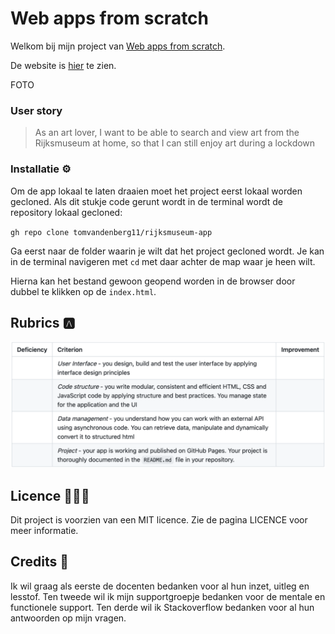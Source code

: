 # Web apps from scratch
Welkom bij mijn project van [Web apps from scratch](https://github.com/cmda-minor-web/web-app-from-scratch-2122 "Google's Homepage"). 

De website is [hier](https://github.com/cmda-minor-web/web-app-from-scratch-2122 "Google's Homepage") te zien.

FOTO

### User story
> As an art lover, I want to be able to search and view art from the Rijksmuseum at home, so that I can still enjoy art during a lockdown


### Installatie ⚙️

Om de app lokaal te laten draaien moet het project eerst lokaal worden gecloned.
Als dit stukje code gerunt wordt in de terminal wordt de repository lokaal gecloned:

`gh repo clone tomvandenberg11/rijksmuseum-app`

Ga eerst naar de folder waarin je wilt dat het project gecloned wordt. Je kan in de terminal navigeren met `cd` met daar achter de map waar je heen wilt.

Hierna kan het bestand gewoon geopend worden in de browser door dubbel te klikken op de `index.html`.
## Rubrics 🅰️

![Rubrics](images/rubrics.png)

## Licence 👨🏻‍⚖️

Dit project is voorzien van een MIT licence. Zie de pagina LICENCE voor meer informatie.

## Credits 📣

Ik wil graag als eerste de docenten bedanken voor al hun inzet, uitleg en lesstof. Ten tweede wil ik mijn supportgroepje bedanken voor de mentale en functionele support. Ten derde wil ik Stackoverflow bedanken voor al hun antwoorden op mijn vragen.
